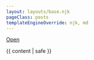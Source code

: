 ```yaml
---
layout: layouts/base.njk
pageClass: posts
templateEngineOverride: njk, md
---
```



<main>

[Open]({{link}})


  {{ content | safe }}

  <div class="footnote">
    <!-- <p class="date">
      Posted: <time datetime="{{ date }}">{{ date | dateDisplay }}</time>
    </p> -->
  </div>
</main>
